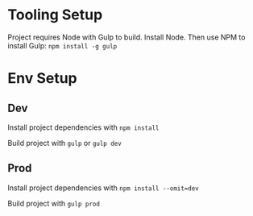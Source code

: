 # Tooling Setup

Project requires Node with Gulp to build. Install Node. Then use NPM to install Gulp:
`npm install -g gulp`

# Env Setup

## Dev

Install project dependencies with `npm install`

Build project with `gulp` or `gulp dev`

## Prod

Install project dependencies with `npm install --omit=dev`

Build project with `gulp prod`